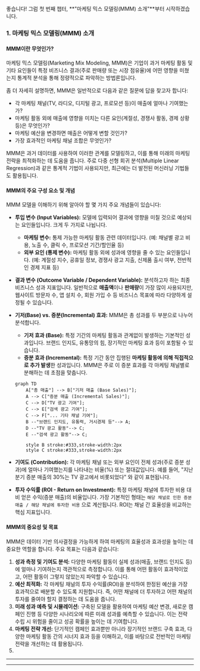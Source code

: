 좋습니다! 그럼 첫 번째 챕터, **"마케팅 믹스 모델링(MMM) 소개"**부터 시작하겠습니다.

### 1. 마케팅 믹스 모델링(MMM) 소개

#### **MMM이란 무엇인가?**

마케팅 믹스 모델링(Marketing Mix Modeling, MMM)은 기업이 과거 마케팅 활동 및 기타 요인들이 특정 비즈니스 결과(주로 판매량 또는 시장 점유율)에 어떤 영향을 미쳤는지 통계적 분석을 통해 정량적으로 파악하는 방법론입니다.

좀 더 자세히 설명하면, MMM은 일반적으로 다음과 같은 질문에 답을 찾고자 합니다:

* 각 마케팅 채널(TV, 라디오, 디지털 광고, 프로모션 등)이 매출에 얼마나 기여했는가?
* 마케팅 활동 외에 매출에 영향을 미치는 다른 요인(계절성, 경쟁사 활동, 경제 상황 등)은 무엇인가?
* 마케팅 예산을 변경하면 매출은 어떻게 변할 것인가?
* 가장 효과적인 마케팅 채널 조합은 무엇인가?

MMM은 과거 데이터를 사용하여 이러한 관계를 모델링하고, 이를 통해 미래의 마케팅 전략을 최적화하는 데 도움을 줍니다. 주로 다중 선형 회귀 분석(Multiple Linear Regression)과 같은 통계적 기법이 사용되지만, 최근에는 더 발전된 머신러닝 기법들도 활용됩니다.

#### **MMM의 주요 구성 요소 및 개념**

MMM 모델을 이해하기 위해 알아야 할 몇 가지 주요 개념들이 있습니다:

* **투입 변수 (Input Variables):** 모델에 입력되어 결과에 영향을 미칠 것으로 예상되는 요인들입니다. 크게 두 가지로 나뉩니다.
    * **마케팅 변수:** 통제 가능한 마케팅 활동 관련 데이터입니다. (예: 채널별 광고 비용, 노출 수, 클릭 수, 프로모션 기간/할인율 등)
    * **외부 요인 (통제 변수):** 마케팅 활동 외에 성과에 영향을 줄 수 있는 요인들입니다. (예: 계절성 지수, 공휴일 정보, 경쟁사 광고 지출, 신제품 출시 여부, 전반적인 경제 지표 등)
* **결과 변수 (Outcome Variable / Dependent Variable):** 분석하고자 하는 최종 비즈니스 성과 지표입니다. 일반적으로 **매출액**이나 **판매량**이 가장 많이 사용되지만, 웹사이트 방문자 수, 앱 설치 수, 회원 가입 수 등 비즈니스 목표에 따라 다양하게 설정될 수 있습니다.
* **기저(Base) vs. 증분(Incremental) 효과:** MMM은 총 성과를 두 부분으로 나누어 분석합니다.
    * **기저 효과 (Base):** 특정 기간의 마케팅 활동과 관계없이 발생하는 기본적인 성과입니다. 브랜드 인지도, 유통망의 힘, 장기적인 마케팅 효과 등이 포함될 수 있습니다.
    * **증분 효과 (Incremental):** 특정 기간 동안 집행된 **마케팅 활동에 의해 직접적으로 추가 발생**한 성과입니다. MMM은 주로 이 증분 효과를 각 마케팅 채널별로 분해하는 데 초점을 맞춥니다.

    ```mermaid
    graph TD
        A["총 매출"] --> B["기저 매출 (Base Sales)"];
        A --> C["증분 매출 (Incremental Sales)"];
        C --> D["TV 광고 기여"];
        C --> E["검색 광고 기여"];
        C --> F["... 기타 채널 기여"];
        B --"브랜드 인지도, 유통력, 거시경제 등"--> A;
        D --"TV 광고 활동"--> C;
        E --"검색 광고 활동"--> C;

        style B stroke:#333,stroke-width:2px
        style C stroke:#333,stroke-width:2px
    ```

* **기여도 (Contribution):** 각 마케팅 채널 또는 외부 요인이 전체 성과(주로 증분 성과)에 얼마나 기여했는지를 나타내는 비율(%) 또는 절대값입니다. 예를 들어, "지난 분기 증분 매출의 30%는 TV 광고에서 비롯되었다" 와 같이 표현됩니다.
* **투자 수익률 (ROI - Return on Investment):** 특정 마케팅 채널에 투자한 비용 대비 얻은 수익(증분 매출)의 비율입니다. 가장 기본적인 형태는 `해당 채널로 인한 증분 매출 / 해당 채널에 투자한 비용` 으로 계산됩니다. ROI는 채널 간 효율성을 비교하는 핵심 지표입니다.

#### **MMM의 중요성 및 목표**

MMM은 데이터 기반 의사결정을 가능하게 하여 마케팅의 효율성과 효과성을 높이는 데 중요한 역할을 합니다. 주요 목표는 다음과 같습니다:

1.  **성과 측정 및 기여도 분석:** 다양한 마케팅 활동이 실제 성과(매출, 브랜드 인지도 등)에 얼마나 기여하는지 객관적으로 측정합니다. 이를 통해 어떤 활동이 효과적이었고, 어떤 활동이 그렇지 않았는지 파악할 수 있습니다.
2.  **예산 최적화:** 각 마케팅 채널의 투자 수익률(ROI)을 분석하여 한정된 예산을 가장 효과적으로 배분할 수 있도록 지원합니다. 즉, 어떤 채널에 더 투자하고 어떤 채널의 투자를 줄여야 할지 결정하는 데 도움을 줍니다.
3.  **미래 성과 예측 및 시뮬레이션:** 구축된 모델을 활용하여 마케팅 예산 변경, 새로운 캠페인 진행 등 다양한 시나리오에 따른 미래 성과를 예측할 수 있습니다. 이는 전략 수립 시 위험을 줄이고 성공 확률을 높이는 데 기여합니다.
4.  **마케팅 전략 개선:** 단기적인 캠페인 효과뿐만 아니라 장기적인 브랜드 구축 효과, 다양한 마케팅 활동 간의 시너지 효과 등을 이해하고, 이를 바탕으로 전반적인 마케팅 전략을 개선하는 데 활용됩니다.
5.  

---

---

